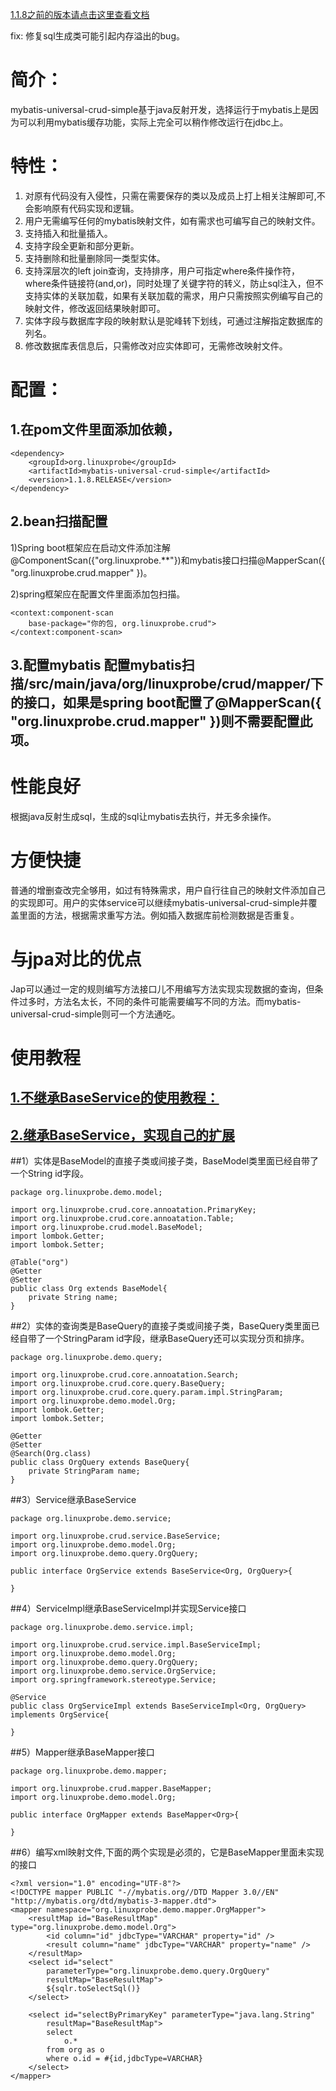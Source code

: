 [1.1.8之前的版本请点击这里查看文档](https://github.com/linuxprobe-org/mybatis-universal-crud-simple/blob/master/README_1.7.md)

fix:
修复sql生成类可能引起内存溢出的bug。

简介：
==
mybatis-universal-crud-simple基于java反射开发，选择运行于mybatis上是因为可以利用mybatis缓存功能，实际上完全可以稍作修改运行在jdbc上。


特性：
===
1.	对原有代码没有入侵性，只需在需要保存的类以及成员上打上相关注解即可,不会影响原有代码实现和逻辑。
2.	用户无需编写任何的mybatis映射文件，如有需求也可编写自己的映射文件。
3.	支持插入和批量插入。
4.	支持字段全更新和部分更新。
5.	支持删除和批量删除同一类型实体。
6.	支持深层次的left join查询，支持排序，用户可指定where条件操作符，where条件链接符(and,or)，同时处理了关键字符的转义，防止sql注入，但不支持实体的关联加载，如果有关联加载的需求，用户只需按照实例编写自己的映射文件，修改返回结果映射即可。
7.	实体字段与数据库字段的映射默认是驼峰转下划线，可通过注解指定数据库的列名。
8.	修改数据库表信息后，只需修改对应实体即可，无需修改映射文件。


配置：
===
1.在pom文件里面添加依赖，
---
```
<dependency>
	<groupId>org.linuxprobe</groupId>
	<artifactId>mybatis-universal-crud-simple</artifactId>
	<version>1.1.8.RELEASE</version>
</dependency>
```
2.bean扫描配置
---
1)Spring boot框架应在启动文件添加注解@ComponentScan({"org.linuxprobe.**"})和mybatis接口扫描@MapperScan({ "org.linuxprobe.crud.mapper" })。

2)spring框架应在配置文件里面添加包扫描。
```
<context:component-scan
	base-package="你的包, org.linuxprobe.crud">
</context:component-scan>
```

3.配置mybatis
配置mybatis扫描/src/main/java/org/linuxprobe/crud/mapper/下的接口，如果是spring boot配置了@MapperScan({ "org.linuxprobe.crud.mapper" })则不需要配置此项。
---

性能良好
===
根据java反射生成sql，生成的sql让mybatis去执行，并无多余操作。

方便快捷
===
普通的增删查改完全够用，如过有特殊需求，用户自行往自己的映射文件添加自己的实现即可。用户的实体service可以继续mybatis-universal-crud-simple并覆盖里面的方法，根据需求重写方法。例如插入数据库前检测数据是否重复。

与jpa对比的优点
===
Jap可以通过一定的规则编写方法接口儿不用编写方法实现实现数据的查询，但条件过多时，方法名太长，不同的条件可能需要编写不同的方法。而mybatis-universal-crud-simple则可一个方法通吃。

使用教程
===

[1.不继承BaseService的使用教程：](https://github.com/linuxprobe-org/crud-demo/blob/master/src/test/java/org/linuxprobe/demo/ApplicationTests.java)
---

[2.继承BaseService，实现自己的扩展](https://github.com/linuxprobe-org/crud-demo)
---

##1）实体是BaseModel的直接子类或间接子类，BaseModel类里面已经自带了一个String id字段。
```
package org.linuxprobe.demo.model;

import org.linuxprobe.crud.core.annoatation.PrimaryKey;
import org.linuxprobe.crud.core.annoatation.Table;
import org.linuxprobe.crud.model.BaseModel;
import lombok.Getter;
import lombok.Setter;

@Table("org")
@Getter
@Setter
public class Org extends BaseModel{
	private String name;
}
```

##2）实体的查询类是BaseQuery的直接子类或间接子类，BaseQuery类里面已经自带了一个StringParam id字段，继承BaseQuery还可以实现分页和排序。
```
package org.linuxprobe.demo.query;

import org.linuxprobe.crud.core.annoatation.Search;
import org.linuxprobe.crud.core.query.BaseQuery;
import org.linuxprobe.crud.core.query.param.impl.StringParam;
import org.linuxprobe.demo.model.Org;
import lombok.Getter;
import lombok.Setter;

@Getter
@Setter
@Search(Org.class)
public class OrgQuery extends BaseQuery{
	private StringParam name;
}
```

##3）Service继承BaseService
```
package org.linuxprobe.demo.service;

import org.linuxprobe.crud.service.BaseService;
import org.linuxprobe.demo.model.Org;
import org.linuxprobe.demo.query.OrgQuery;

public interface OrgService extends BaseService<Org, OrgQuery>{

}
```

##4）ServiceImpl继承BaseServiceImpl并实现Service接口

```
package org.linuxprobe.demo.service.impl;

import org.linuxprobe.crud.service.impl.BaseServiceImpl;
import org.linuxprobe.demo.model.Org;
import org.linuxprobe.demo.query.OrgQuery;
import org.linuxprobe.demo.service.OrgService;
import org.springframework.stereotype.Service;

@Service
public class OrgServiceImpl extends BaseServiceImpl<Org, OrgQuery> implements OrgService{

}
```

##5）Mapper继承BaseMapper接口
```
package org.linuxprobe.demo.mapper;

import org.linuxprobe.crud.mapper.BaseMapper;
import org.linuxprobe.demo.model.Org;

public interface OrgMapper extends BaseMapper<Org>{

}
```

##6）编写xml映射文件,下面的两个实现是必须的，它是BaseMapper里面未实现的接口
```
<?xml version="1.0" encoding="UTF-8"?>
<!DOCTYPE mapper PUBLIC "-//mybatis.org//DTD Mapper 3.0//EN" "http://mybatis.org/dtd/mybatis-3-mapper.dtd">
<mapper namespace="org.linuxprobe.demo.mapper.OrgMapper">
	<resultMap id="BaseResultMap" type="org.linuxprobe.demo.model.Org">
		<id column="id" jdbcType="VARCHAR" property="id" />
		<result column="name" jdbcType="VARCHAR" property="name" />
	</resultMap>
	<select id="select"
		parameterType="org.linuxprobe.demo.query.OrgQuery"
		resultMap="BaseResultMap">
		${sqlr.toSelectSql()}
	</select>

	<select id="selectByPrimaryKey" parameterType="java.lang.String"
		resultMap="BaseResultMap">
		select
			o.*
		from org as o
		where o.id = #{id,jdbcType=VARCHAR}
	</select>
</mapper>
```

